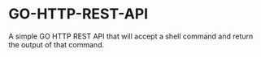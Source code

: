 # GO-HTTP-REST-API
A simple GO HTTP REST API that will accept a shell command and return the output of that command.
